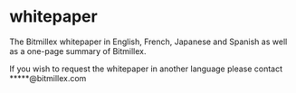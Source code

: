 # whitepaper
The Bitmillex whitepaper in English, French, Japanese and Spanish as well as a one-page summary of Bitmillex.

If you wish to request the whitepaper in another language please contact *****@bitmillex.com
